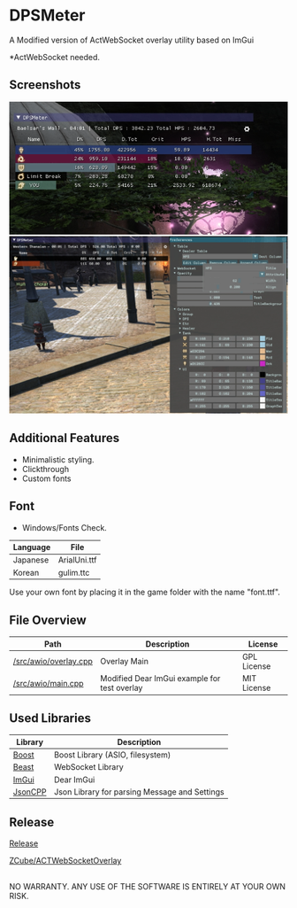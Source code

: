# DPSMeter
A Modified version of ActWebSocket overlay utility based on ImGui



*ActWebSocket needed.

## Screenshots
![N|Solid](https://raw.githubusercontent.com/Falgern/ACTWebSocketOverlay/master/screenshot2.png)
![N|Solid](https://raw.githubusercontent.com/Falgern/ACTWebSocketOverlay/master/screenshot3.png)



## Additional Features  

* Minimalistic styling.  
* Clickthrough  
* Custom fonts  


## Font
* Windows/Fonts Check.

Language | File
-------- | ----
Japanese | ArialUni.ttf
Korean | gulim.ttc

Use your own font by placing it in the game folder with the name "font.ttf".


## File Overview
Path | Description | License 
---- | ----------- | -------
[/src/awio/overlay.cpp](/src/awio/overlay.cpp) | Overlay Main | GPL License
[/src/awio/main.cpp](/src/awio/main.cpp) | Modified Dear ImGui example for test overlay | MIT License

## Used Libraries
Library | Description
------- | -----------
[Boost](https://boost.org) | Boost Library (ASIO, filesystem)
[Beast](https://github.com/vinniefalco/Beast) | WebSocket Library
[ImGui](https://github.com/ocornut/imgui) | Dear ImGui 
[JsonCPP](https://github.com/open-source-parsers/jsoncpp) | Json Library for parsing Message and Settings


## Release
[Release](https://github.com/Falgern/ActWebSocketOverlay/releases)




[ZCube/ACTWebSocketOverlay](https://github.com/ZCube/ACTWebSocketOverlay)

##

NO WARRANTY. ANY USE OF THE SOFTWARE IS ENTIRELY AT YOUR OWN RISK.

